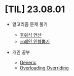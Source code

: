 # [TIL] 23.08.01

* 알고리즘 문제 풀기
    * [후위식 연산](https://github.com/jongwanra/TIL/blob/main/java_algorithm/inflearn_algorithm_lecture/src/Stack_Queue/%ED%9B%84%EC%9C%84%EC%8B%9D_%EC%97%B0%EC%82%B0/Main.java)
    * [크레인 인형뽑기](https://github.com/jongwanra/TIL/blob/main/java_algorithm/inflearn_algorithm_lecture/src/Stack_Queue/%ED%81%AC%EB%A0%88%EC%9D%B8_%EC%9D%B8%ED%98%95%EB%BD%91%EA%B8%B0/Main.java)

* 개인 공부
    * [Generic](https://github.com/jongwanra/TIL/blob/main/god-of-java/src/study/generic/answer.md)
    * [Overloading Overriding](https://github.com/jongwanra/TIL/blob/main/god-of-java/src/study/overloading_and_overriding/OverloadingAndOverriding.md)

